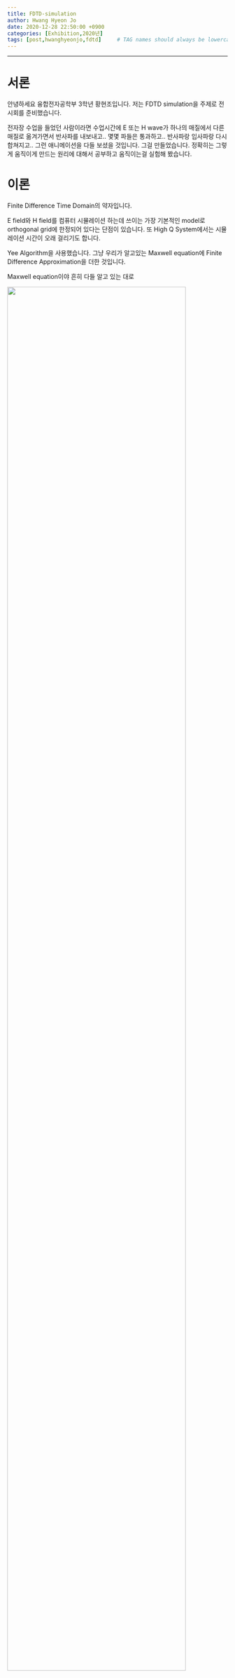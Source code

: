 ```yaml
---
title: FDTD-simulation
author: Hwang Hyeon Jo
date: 2020-12-28 22:50:00 +0900
categories: [Exhibition,2020년]
tags: [post,hwanghyeonjo,fdtd]     # TAG names should always be lowercase, 띄어쓰기도 금지 
---
```


------------------------------------------
# 서론
안녕하세요 융합전자공학부 3학년 황현조입니다. 저는 FDTD simulation을 주제로 전시회를 준비했습니다. 

전자장 수업을 들었던 사람이라면 수업시간에 E 또는 H wave가 하나의 매질에서 다른 매질로 옮겨가면서 반사파를 내보내고.. 몇몇 파들은 통과하고.. 반사파랑 입사파랑 다시 합쳐지고.. 그런 애니메이션을 다들 보셨을 것입니다. 그걸 만들었습니다. 정확히는 그렇게 움직이게 만드는 원리에 대해서 공부하고 움직이는걸 실험해 봤습니다.

# 이론

Finite Difference Time Domain의 약자입니다.

E field와 H field를 컴퓨터 시뮬레이션 하는데 쓰이는 가장 기본적인 model로 orthogonal grid에 한정되어 있다는 단점이 있습니다. 또 High Q System에서는 시뮬레이션 시간이 오래 걸리기도 합니다.

Yee Algorithm을 사용했습니다. 그냥 우리가 알고있는 Maxwell equation에 Finite Difference Approximation을 더한 것입니다.

Maxwell equation이야 흔히 다들 알고 있는 대로

<img src="/assets/img/post/2020-12-28-FDTD-simulation/Maxwelleq.JPG" width="90%">

와 같고 Finite Difference Approximation은 (CDS)

<img src="/assets/img/post/2020-12-28-FDTD-simulation/CDS.JPG" width="90%">

와 같습니다.

편의를 위해 notation을 정의하겠습니다.

<img src="/assets/img/post/2020-12-28-FDTD-simulation/notation.JPG" width="90%">

이제 Maxwell equation에 CDS(central diffrence scheme)을 적용하면 

<img src="/assets/img/post/2020-12-28-FDTD-simulation/Result.JPG" width="90%">

이렇게 나오고 뒤에 식을 변형하면 
<img src="/assets/img/post/2020-12-28-FDTD-simulation/Result2.JPG" width="90%">

이렇게 나옵니다.

이 식의 의미는 leap frog time-stepping이라고 할 수 있습니다. 
앞의 식과 뒤의 식이 계속 연결되면서 다음 영역과 시간대의 E값과 H값을 알 수 있게 쭉쭉 전개됩니다.

아래는 3D로 이 식을 풀었을 떄의 결과 입니다.

<img src="/assets/img/post/2020-12-28-FDTD-simulation/3D-1.png" width="70%">

<img src="/assets/img/post/2020-12-28-FDTD-simulation/3D-2.png" width="70%">

# 실행

1D코드와 3D코드 모두 제 깃헙에 있습니다.

### 1D FDTD


코드 중간에 to make the plot move를 주석을 빼고 74~80번줄을 주석처리 하면 꿈틀 거리는 그래프를 볼 수 있습니다.(멋 있 습 니 다)

다음 아래 3개의 그래프는 이론값과 FDTD를 적용했을 때의 E wave를 비교한 것입니다. 빨강이 이론값, 파랑이 FDTD를 적용했을 때의 그래프 입니다. dt = 1.67*1e-12로 700번 돌렸고 각각 time step이 0, 100, 200, ... 700일 때의 그래프 입니다. PEC로 boundary를 설정해서 반사파가 오는 것을 확인 할 수 있습니다. 

<img src="/assets/img/post/2020-12-28-FDTD-simulation/1Dresult-1.png" width="80%">

<img src="/assets/img/post/2020-12-28-FDTD-simulation/1Dresult-2.png" width="80%">

<img src="/assets/img/post/2020-12-28-FDTD-simulation/1Dresult-3.png" width="80%">

### 3D FDTD

3D도 똑같은 과정을 거쳤으나 마지막에 dft시켜서 resonance frequency를 확인해서 실제 mode들과 같은지를 확인했습니다. PEC box를 가정하고 한 점(3,3,3)에서 Pulse를 만들어서 (12,3,10)지점에서 그 결과를 확인했습니다. 아래는 그 결과입니다.
<img src="/assets/img/post/2020-12-28-FDTD-simulation/3Dresult.JPG" width="80%">


### 왜 dft시키냐 fft 시켜라 더 빠르지 않냐

읽고 있는데 아직 덜 읽었는데 이렇다고 합니다.(Why the DFT is Faster Than the FFT for FDTD
Time-to-Frequency Domain Conversions, C.M.Furse,1995)

궁금하시면 논문을 줄테니 읽고 저한테 알려주세요.
<img src="/assets/img/post/2020-12-28-FDTD-simulation/dftfft.JPG" width="80%">



# 추가

이 프로젝트는 Gedney의 Introduction to the Finite Difference Time Domain을 한학기동안 공부하면서 만들었습니다. 아직 공부가 완벽하게 되지 않아서 미숙한 점이 많습니다. 지적해주신다면 감사하겠슴니다. 

또 안테나 분야 졸업생 선배님 계시면 인생 조언 부탁드립니다... 

감사합니다.
